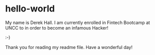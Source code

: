# hello-world

My name is Derek Hall. I am currently enrolled in Fintech Bootcamp at UNCC to in order to become an infamous Hacker!

:-)

Thank you for reading my readme file.
Have a wonderful day!


